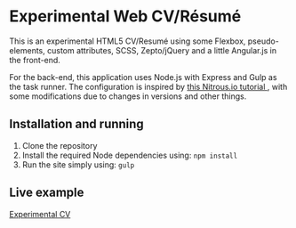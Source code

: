 # Experimental Web CV/Résumé

This is an experimental HTML5 CV/Resumé using some Flexbox, pseudo-elements, custom attributes, SCSS, Zepto/jQuery and a little Angular.js in the front-end.

For the back-end, this application uses Node.js with Express and Gulp as the task runner. The configuration is inspired by [this Nitrous.io tutorial ](http://help.nitrous.io/setting-up-gulp-with-livereload-and-sass/), with some modifications due to changes in versions and other things.

## Installation and running

1. Clone the repository
2. Install the required Node dependencies using: `npm install`
3. Run the site simply using: `gulp`


## Live example
[Experimental CV](http://rsalgado-experimental-cv.herokuapp.com/)
